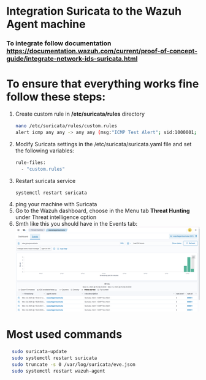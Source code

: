 # Integration Suricata to the Wazuh Agent machine #
### To integrate follow documentation https://documentation.wazuh.com/current/proof-of-concept-guide/integrate-network-ids-suricata.html
# To ensure that everything works fine follow these steps:
1. Create custom rule in **/etc/suricata/rules** directory
   ```bash
   nano /etc/suricata/rules/custom.rules
   alert icmp any any -> any any (msg:"ICMP Test Alert"; sid:1000001; rev:1;)
   ```
2. Modify Suricata settings in the /etc/suricata/suricata.yaml file and set the following variables:
   ```bash
   rule-files:
     - "custom.rules"
   ```
3. Restart suricata service
   ```bash
   systemctl restart suricata
   ```
4. ping your machine with Suricata 
5. Go to the Wazuh dashboard, choose in the Menu tab **Threat Hunting** under Threat intelligence option
6. Smth like this you should have in the Events tab:
   ![test-suricata](/images/test-suricata.png)
# Most used commands 
 ```bash
   sudo suricata-update
   sudo systemctl restart suricata
   sudo truncate -s 0 /var/log/suricata/eve.json
   sudo systemctl restart wazuh-agent
   ```

